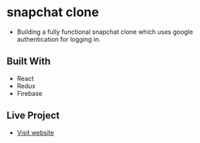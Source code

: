 # snapchat clone

- Building a fully functional snapchat clone which uses google authentication for logging in.

## Built With

- React
- Redux
- Firebase

## Live Project

- [Visit website](https://slack-clone-b512e.web.app)

